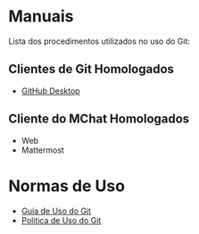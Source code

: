 # Manuais

Lista dos procedimentos utilizados no uso do Git:
## Clientes de Git Homologados
* [GitHub Desktop](git/procedimentos-operacionais/githubdesktop.md)

## Cliente do MChat Homologados
* Web
* Mattermost

# Normas de Uso
* [Guia de Uso do Git](git/norma-de-uso/Guia-de-uso-Git.md)
* [Politica de Uso do Git](git/norma-de-uso/Politica_de_uso.md)